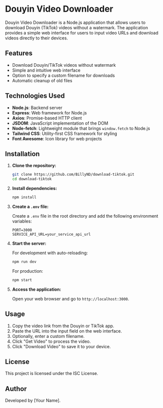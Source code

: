 # Douyin Video Downloader

Douyin Video Downloader is a Node.js application that allows users to download Douyin (TikTok) videos without a watermark. The application provides a simple web interface for users to input video URLs and download videos directly to their devices.

## Features

- Download Douyin/TikTok videos without watermark
- Simple and intuitive web interface
- Option to specify a custom filename for downloads
- Automatic cleanup of old files

## Technologies Used

- **Node.js**: Backend server
- **Express**: Web framework for Node.js
- **Axios**: Promise-based HTTP client
- **JSDOM**: JavaScript implementation of the DOM
- **Node-fetch**: Lightweight module that brings `window.fetch` to Node.js
- **Tailwind CSS**: Utility-first CSS framework for styling
- **Font Awesome**: Icon library for web projects

## Installation

1. **Clone the repository:**

   ```bash
   git clone https://github.com/BillyND/download-tiktok.git
   cd download-tiktok
   ```

2. **Install dependencies:**

   ```bash
   npm install
   ```

3. **Create a `.env` file:**

   Create a `.env` file in the root directory and add the following environment variables:

   ```plaintext
   PORT=3000
   SERVICE_API_URL=your_service_api_url
   ```

4. **Start the server:**

   For development with auto-reloading:

   ```bash
   npm run dev
   ```

   For production:

   ```bash
   npm start
   ```

5. **Access the application:**

   Open your web browser and go to `http://localhost:3000`.

## Usage

1. Copy the video link from the Douyin or TikTok app.
2. Paste the URL into the input field on the web interface.
3. Optionally, enter a custom filename.
4. Click "Get Video" to process the video.
5. Click "Download Video" to save it to your device.

## License

This project is licensed under the ISC License.

## Author

Developed by [Your Name].
